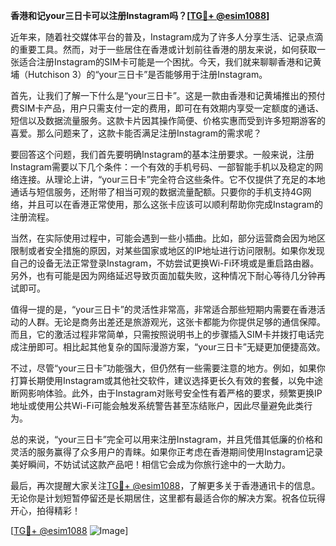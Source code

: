 **香港和记your三日卡可以注册Instagram吗？[[TG💪+ @esim1088](https://t.me/s/esim1088)]**

近年来，随着社交媒体平台的普及，Instagram成为了许多人分享生活、记录点滴的重要工具。然而，对于一些居住在香港或计划前往香港的朋友来说，如何获取一张适合注册Instagram的SIM卡可能是一个困扰。今天，我们就来聊聊香港和记黄埔（Hutchison 3）的“your三日卡”是否能够用于注册Instagram。

首先，让我们了解一下什么是“your三日卡”。这是一款由香港和记黄埔推出的预付费SIM卡产品，用户只需支付一定的费用，即可在有效期内享受一定额度的通话、短信以及数据流量服务。这款卡片因其操作简便、价格实惠而受到许多短期游客的喜爱。那么问题来了，这款卡能否满足注册Instagram的需求呢？

要回答这个问题，我们首先要明确Instagram的基本注册要求。一般来说，注册Instagram需要以下几个条件：一个有效的手机号码、一部智能手机以及稳定的网络连接。从理论上讲，“your三日卡”完全符合这些条件。它不仅提供了充足的本地通话与短信服务，还附带了相当可观的数据流量配额。只要你的手机支持4G网络，并且可以在香港正常使用，那么这张卡应该可以顺利帮助你完成Instagram的注册流程。

当然，在实际使用过程中，可能会遇到一些小插曲。比如，部分运营商会因为地区限制或者安全措施的原因，对某些国家或地区的IP地址进行访问限制。如果你发现自己的设备无法正常登录Instagram，不妨尝试更换Wi-Fi环境或是重启路由器。另外，也有可能是因为网络延迟导致页面加载失败，这种情况下耐心等待几分钟再试即可。

值得一提的是，“your三日卡”的灵活性非常高，非常适合那些短期内需要在香港活动的人群。无论是商务出差还是旅游观光，这张卡都能为你提供足够的通信保障。而且，它的激活过程非常简单，只需按照说明书上的步骤插入SIM卡并拨打电话完成注册即可。相比起其他复杂的国际漫游方案，“your三日卡”无疑更加便捷高效。

不过，尽管“your三日卡”功能强大，但仍然有一些需要注意的地方。例如，如果你打算长期使用Instagram或其他社交软件，建议选择更长久有效的套餐，以免中途断网影响体验。此外，由于Instagram对账号安全性有着严格的要求，频繁更换IP地址或使用公共Wi-Fi可能会触发系统警告甚至冻结账户，因此尽量避免此类行为。

总的来说，“your三日卡”完全可以用来注册Instagram，并且凭借其低廉的价格和灵活的服务赢得了众多用户的青睐。如果你正考虑在香港期间使用Instagram记录美好瞬间，不妨试试这款产品吧！相信它会成为你旅行途中的一大助力。

最后，再次提醒大家关注[TG💪+ @esim1088](https://t.me/s/esim1088)，了解更多关于香港通讯卡的信息。无论你是计划短暂停留还是长期居住，这里都有最适合你的解决方案。祝各位玩得开心，拍得精彩！

[[TG💪+ @esim1088](https://t.me/s/esim1088) ![Image](https://i.postimg.cc/4NQfJmqS/Snipaste-2025-05-13-00-14-12.png)]